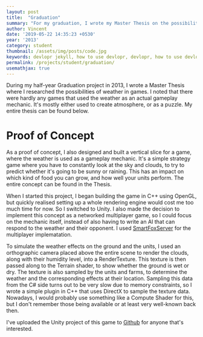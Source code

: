 ```yaml
---
layout: post
title:  "Graduation"
summary: "For my graduation, I wrote my Master Thesis on the possibilities of weather in games. I then built a proof of concept in which you have to predict the weather and take advantage of it in order to beat your opponent."
author: Vincent
date: '2019-05-22 14:35:23 +0530'
year: '2013'
category: student
thumbnail: /assets/img/posts/code.jpg
keywords: devlopr jekyll, how to use devlopr, devlopr, how to use devlopr-jekyll, devlopr-jekyll tutorial,best jekyll themes
permalink: /projects/student/graduation/
usemathjax: true
---
```



During my half-year Graduation project in 2013, I wrote a Master Thesis where I researched the possibilities of weather in games. I noted that there were hardly any games that used the weather as an actual gameplay mechanic. It's mostly either used to create atmosphere, or as a puzzle. My entire thesis can be found below.

<object data="{{ site.url }}{{ site.baseurl }}/assets/img/BoomanVincentWeatherInGames.pdf" width="1000" height="1000" type="application/pdf"></object> 

# Proof of Concept

As a proof of concept, I also designed and built a vertical slice for a game, where the weather is used as a gameplay mechanic. It's a simple strategy game where you have to constantly look at the sky and clouds, to try to predict whether it's going to be sunny or raining. This has an impact on which kind of food you can grow, and how well your units perform. The entire concept can be found in the Thesis.

When I started this project, I began building the game in C++ using OpenGL, but quickly realised setting up a whole rendering engine would cost me too much time for now. So I switched to Unity. I also made the decision to implement this concept as a networked multiplayer game, so I could focus on the mechanic itself, instead of also having to write an AI that can respond to the weather and their opponent. I used [SmartFoxServer](https://smartfoxserver.com/) for the multiplayer implematation. 

To simulate the weather effects on the ground and the units, I used an orthographic camera placed above the entire scene to render the clouds, along with their humidity level, into a RenderTexture. This texture is then passed along to the Terrain shader, to show whether the ground is wet or dry. The texture is also sampled by the units and farms, to determine the weather and the corresponding effects at their location. Sampling this data from the C# side turns out to be very slow due to memory constraints, so I wrote a simple plugin in C++ that uses DirectX to sample the texture data. Nowadays, I would probably use something like a Compute Shader for this, but I don't remember those being available or at least very well-known back then.

I've uploaded the Unity project of this game to [Github](https://github.com/Feathora/Lightning) for anyone that's interested.




